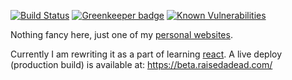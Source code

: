 [![Build Status][build-status-img]][build-status]
[![Greenkeeper badge][greenkeeper-badge-img]][greenkeeper-badge]
[![Known Vulnerabilities][snyk-badge-img]][snyk-badge]

Nothing fancy here, just one of my [personal websites][personal-website]. 

Currently I am rewriting it as  a part of learning [react][react-website].
A live deploy (production build) is available at: <https://beta.raisedadead.com/>

[build-status-img]: https://travis-ci.org/raisedadead/raisedadead.svg?branch=staging
[build-status]: https://travis-ci.org/raisedadead/raisedadead
[greenkeeper-badge-img]: https://badges.greenkeeper.io/raisedadead/raisedadead.svg
[greenkeeper-badge]: https://greenkeeper.io/
[snyk-badge-img]: https://snyk.io/test/github/raisedadead/raisedadead/badge.svg
[snyk-badge]: https://snyk.io/test/github/raisedadead/raisedadead

[personal-website]: https://raisedadead.com
[react-website]: https://reactjs.org
